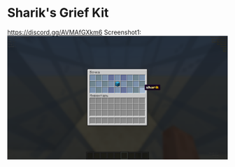 # Sharik's Grief Kit
https://discord.gg/AVMAfGXkm6
Screenshot1:
![alt text](https://github.com/Sharik-8/Minecraft-Grief-Kit-By-Sharik/blob/main/screenshot1.png "Screenshot 1")

